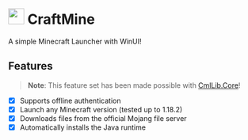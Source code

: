 # <img src=".github/icon.png" width="32"/> CraftMine

A simple Minecraft Launcher with WinUI!

## Features

> **Note**: This feature set has been made possible with [CmlLib.Core](https://github.com/CmlLib/CmlLib.Core)!

- [X] Supports offline authentication
- [X] Launch any Minecraft version (tested up to 1.18.2)
- [X] Downloads files from the official Mojang file server
- [X] Automatically installs the Java runtime